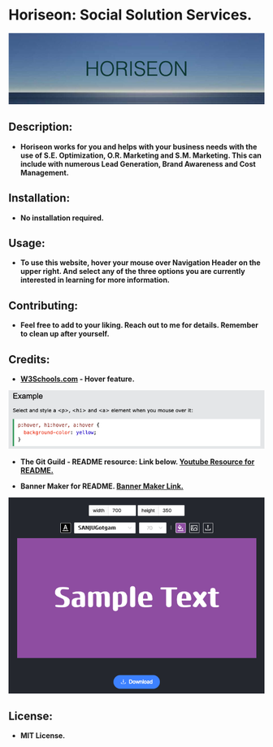 # Horiseon: Social Solution Services.

<img src="./assets/images/HORISEON.png">

## <Strong>Description<Strong>:

* Horiseon works for you and helps with your business needs with the use of S.E. Optimization, O.R. Marketing and S.M. Marketing.  This can include with numerous Lead Generation, Brand Awareness and Cost Management.

## <Strong>Installation<Strong>:
* No installation required.

## <Strong>Usage<Strong>:
* To use this website, hover your mouse over Navigation Header on the upper right.  And select any of the three options you are currently interested in learning for more information.

## <Strong>Contributing<Strong>:
* Feel free to add to your liking.  Reach out to me for details.  Remember to clean up after yourself.

## <Strong>Credits<Strong>:
* [W3Schools.com](https://www.w3schools.com/cssref/sel_hover.php) -  Hover feature.
<img src="./assets/images/hover1.png">

* The Git Guild - README resource: Link below.
[Youtube Resource for README.](https://www.youtube.com/watch?v=a8CwpGARAsQ)

* Banner Maker for README.
[Banner Maker Link.](https://banner.godori.dev/)
<img src="./assets/images/bannermaker1.png">

## <Strong>License<Strong>:
* MIT License.

